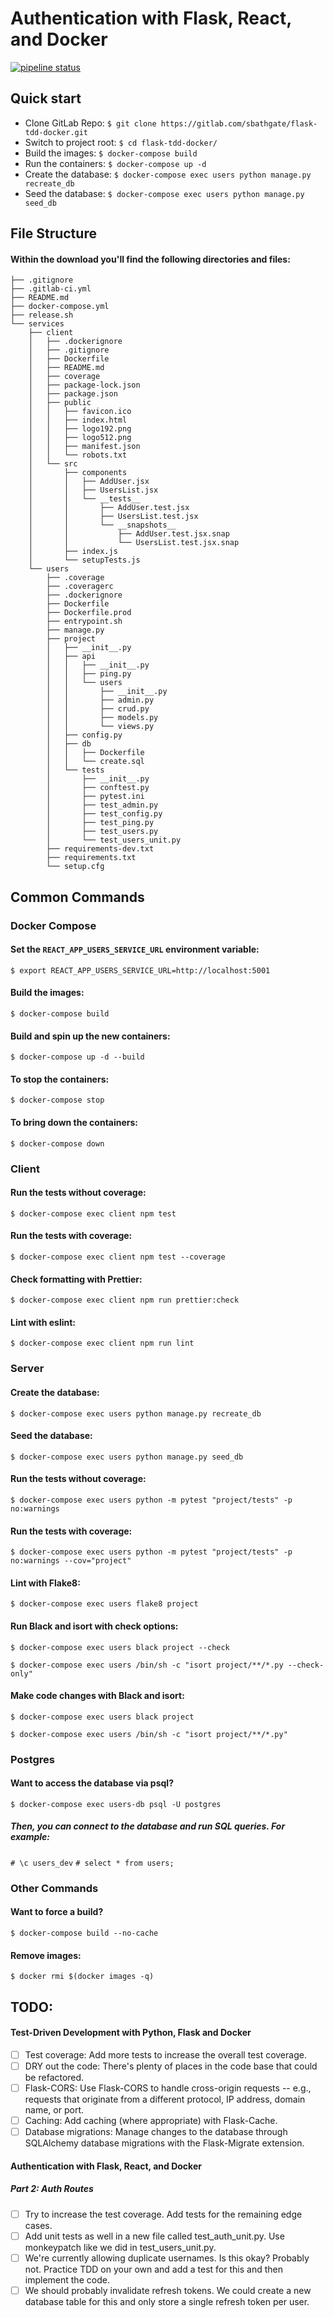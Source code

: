 # Authentication with Flask, React, and Docker

[![pipeline status](https://gitlab.com/sbathgate/flask-react-auth/badges/master/pipeline.svg)](https://gitlab.com/sbathgate/flask-tdd-docker/commits/master)

## Quick start
* Clone GitLab Repo: `$ git clone https://gitlab.com/sbathgate/flask-tdd-docker.git`
* Switch to project root: `$ cd flask-tdd-docker/`
* Build the images: `$ docker-compose build`
* Run the containers: `$ docker-compose up -d`
* Create the database: `$ docker-compose exec users python manage.py recreate_db`
* Seed the database: `$ docker-compose exec users python manage.py seed_db`


## File Structure
#### Within the download you'll find the following directories and files:
```
├── .gitignore
├── .gitlab-ci.yml
├── README.md
├── docker-compose.yml
├── release.sh
└── services
    ├── client
    │   ├── .dockerignore
    │   ├── .gitignore
    │   ├── Dockerfile
    │   ├── README.md
    │   ├── coverage
    │   ├── package-lock.json
    │   ├── package.json
    │   ├── public
    │   │   ├── favicon.ico
    │   │   ├── index.html
    │   │   ├── logo192.png
    │   │   ├── logo512.png
    │   │   ├── manifest.json
    │   │   └── robots.txt
    │   └── src
    │       ├── components
    │       │   ├── AddUser.jsx
    │       │   ├── UsersList.jsx
    │       │   └── __tests__
    │       │       ├── AddUser.test.jsx
    │       │       ├── UsersList.test.jsx
    │       │       └── __snapshots__
    │       │           ├── AddUser.test.jsx.snap
    │       │           └── UsersList.test.jsx.snap
    │       ├── index.js
    │       └── setupTests.js
    └── users
        ├── .coverage
        ├── .coveragerc
        ├── .dockerignore
        ├── Dockerfile
        ├── Dockerfile.prod
        ├── entrypoint.sh
        ├── manage.py
        ├── project
        │   ├── __init__.py
        │   ├── api
        │   │   ├── __init__.py
        │   │   ├── ping.py
        │   │   └── users
        │   │       ├── __init__.py
        │   │       ├── admin.py
        │   │       ├── crud.py
        │   │       ├── models.py
        │   │       └── views.py
        │   ├── config.py
        │   ├── db
        │   │   ├── Dockerfile
        │   │   └── create.sql
        │   └── tests
        │       ├── __init__.py
        │       ├── conftest.py
        │       ├── pytest.ini
        │       ├── test_admin.py
        │       ├── test_config.py
        │       ├── test_ping.py
        │       ├── test_users.py
        │       └── test_users_unit.py
        ├── requirements-dev.txt
        ├── requirements.txt
        └── setup.cfg
```

## Common Commands
### Docker Compose
#### Set the `REACT_APP_USERS_SERVICE_URL` environment variable:
```$ export REACT_APP_USERS_SERVICE_URL=http://localhost:5001```

#### Build the images:
```$ docker-compose build```

#### Build and spin up the new containers:
```$ docker-compose up -d --build```

#### To stop the containers:
```$ docker-compose stop```

#### To bring down the containers:
```$ docker-compose down```

### Client
#### Run the tests without coverage:
```$ docker-compose exec client npm test```

#### Run the tests with coverage:
```$ docker-compose exec client npm test --coverage```

#### Check formatting with Prettier:
```$ docker-compose exec client npm run prettier:check```

#### Lint with eslint:
```$ docker-compose exec client npm run lint```

### Server
#### Create the database:
```$ docker-compose exec users python manage.py recreate_db```

#### Seed the database:
```$ docker-compose exec users python manage.py seed_db```

#### Run the tests without coverage:
```$ docker-compose exec users python -m pytest "project/tests" -p no:warnings```

#### Run the tests with coverage:
```$ docker-compose exec users python -m pytest "project/tests" -p no:warnings --cov="project"```

#### Lint with Flake8:
```$ docker-compose exec users flake8 project```

#### Run Black and isort with check options:
```$ docker-compose exec users black project --check```

```$ docker-compose exec users /bin/sh -c "isort project/**/*.py --check-only"```

#### Make code changes with Black and isort:
```$ docker-compose exec users black project```

```$ docker-compose exec users /bin/sh -c "isort project/**/*.py"```

### Postgres
#### Want to access the database via psql?
```$ docker-compose exec users-db psql -U postgres```

##### Then, you can connect to the database and run SQL queries. For example:
```# \c users_dev```
```# select * from users;```

### Other Commands
#### Want to force a build?
```$ docker-compose build --no-cache```

#### Remove images:
```$ docker rmi $(docker images -q)```

## TODO:
#### Test-Driven Development with Python, Flask and Docker
- [ ] Test coverage: Add more tests to increase the overall test coverage.
- [ ] DRY out the code: There's plenty of places in the code base that could be refactored.
- [ ] Flask-CORS: Use Flask-CORS to handle cross-origin requests -- e.g., requests that originate from a different protocol, IP address, domain name, or port.
- [ ] Caching: Add caching (where appropriate) with Flask-Cache.
- [ ] Database migrations: Manage changes to the database through SQLAlchemy database migrations with the Flask-Migrate extension.

#### Authentication with Flask, React, and Docker
##### Part 2: Auth Routes
- [ ] Try to increase the test coverage. Add tests for the remaining edge cases.
- [ ] Add unit tests as well in a new file called test_auth_unit.py. Use monkeypatch like we did in test_users_unit.py.
- [ ] We're currently allowing duplicate usernames. Is this okay? Probably not. Practice TDD on your own and add a test for this and then implement the code.
- [ ] We should probably invalidate refresh tokens. We could create a new database table for this and only store a single refresh token per user.